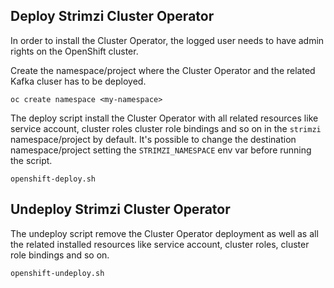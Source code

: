 ## Deploy Strimzi Cluster Operator

In order to install the Cluster Operator, the logged user needs to have admin rights on the OpenShift cluster.

Create the namespace/project where the Cluster Operator and the related Kafka cluser has to be deployed.

    oc create namespace <my-namespace>

The deploy script install the Cluster Operator with all related resources like service account, cluster roles cluster role bindings and so on in the `strimzi` namespace/project by default.
It's possible to change the destination namespace/project setting the `STRIMZI_NAMESPACE` env var before running the script.

    openshift-deploy.sh

## Undeploy Strimzi Cluster Operator

The undeploy script remove the Cluster Operator deployment as well as all the related installed resources like service account, cluster roles, cluster role bindings and so on.

    openshift-undeploy.sh